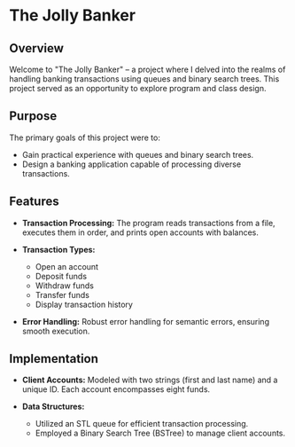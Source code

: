 # The Jolly Banker

## Overview

Welcome to "The Jolly Banker" – a project where I delved into the realms of handling banking transactions using queues and binary search trees. This project served as an opportunity to explore program and class design.

## Purpose

The primary goals of this project were to:

- Gain practical experience with queues and binary search trees.
- Design a banking application capable of processing diverse transactions.

## Features

- **Transaction Processing:** The program reads transactions from a file, executes them in order, and prints open accounts with balances.
  
- **Transaction Types:**
  - Open an account
  - Deposit funds
  - Withdraw funds
  - Transfer funds
  - Display transaction history
  
- **Error Handling:** Robust error handling for semantic errors, ensuring smooth execution.

## Implementation

- **Client Accounts:** Modeled with two strings (first and last name) and a unique ID. Each account encompasses eight funds.

- **Data Structures:**
  - Utilized an STL queue for efficient transaction processing.
  - Employed a Binary Search Tree (BSTree) to manage client accounts.


